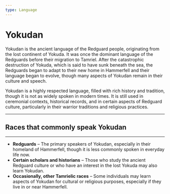 ```yaml
---
type: Language
---
```

# Yokudan

Yokudan is the ancient language of the Redguard people, originating from the lost continent of Yokuda. It was once the dominant language of the Redguards before their migration to Tamriel. After the catastrophic destruction of Yokuda, which is said to have sunk beneath the sea, the Redguards began to adapt to their new home in Hammerfell and their language began to evolve, though many aspects of Yokudan remain in their culture and speech. 

Yokudan is a highly respected language, filled with rich history and tradition, though it is not as widely spoken in modern times. It is still used in ceremonial contexts, historical records, and in certain aspects of Redguard culture, particularly in their warrior traditions and religious practices.

---

## Races that commonly speak Yokudan

---

- **Redguards** – The primary speakers of Yokudan, especially in their homeland of Hammerfell, though it is less commonly spoken in everyday life now.
- **Certain scholars and historians** – Those who study the ancient Redguard culture or who have an interest in the lost Yokuda may also learn Yokudan.
- **Occasionally, other Tamrielic races** – Some individuals may learn aspects of Yokudan for cultural or religious purposes, especially if they live in or near Hammerfell.

